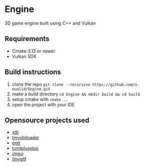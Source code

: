 # Engine

3D game engine built using C++ and Vulkan 

## Requirements

- Cmake 3.13 or newer 
- Vulkan SDK

## Build instructions

1. clone the repo ```git clone --recursive https://github.com/o-oualid/Engine.git```
2. make a build directory ```cd Engine && mkdir build && cd build```
3. setup cmake with ```cmake ..```
4. open the project with your IDE

## Opensource projects used
- [stb](https://github.com/nothings/stb)
- [tinyobjloader](https://github.com/tinyobjloader/tinyobjloader)
- [entt](https://github.com/skypjack/entt)
- [tomlplusplus](https://github.com/marzer/tomlplusplus)
- [imgui](https://github.com/ocornut/imgui)
- [tinygltf](https://github.com/syoyo/tinygltf)
